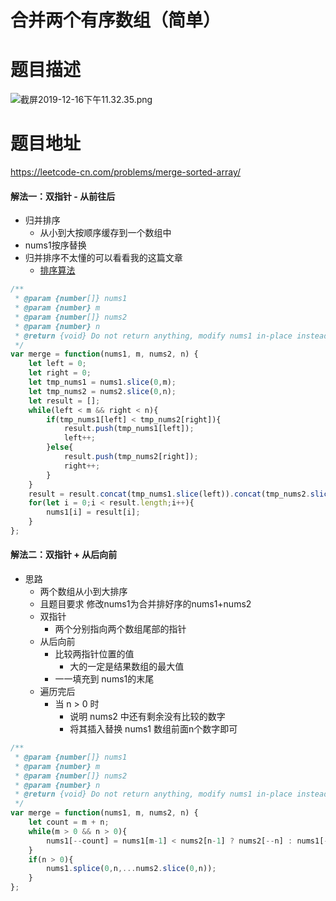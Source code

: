 # 合并两个有序数组（简单）
# 题目描述
![截屏2019-12-16下午11.32.35.png](https://pic.leetcode-cn.com/9444197adc741f8d74dd1e5434874869fbd821201714aec6c7ae84fc8b99a8ae-%E6%88%AA%E5%B1%8F2019-12-16%E4%B8%8B%E5%8D%8811.32.35.png)
# 题目地址
<https://leetcode-cn.com/problems/merge-sorted-array/>
#### 解法一：双指针 - 从前往后
+ 归并排序
  + 从小到大按顺序缓存到一个数组中
+ nums1按序替换
+ 归并排序不太懂的可以看看我的这篇文章
  + [排序算法](https://github.com/Alex660/Algorithms-and-data-structures/blob/master/theoreticalKnowledge/BitOperation%E4%BD%8D%E8%BF%90%E7%AE%97%E3%80%81Bloom%20Filter%E5%B8%83%E9%9A%86%E8%BF%87%E6%BB%A4%E5%99%A8%E3%80%81LRU%20Cache%E7%BC%93%E5%AD%98%E3%80%81Sorting%20algorithm%E6%8E%92%E5%BA%8F%E7%AE%97%E6%B3%95.md#%E6%8E%92%E5%BA%8F%E7%AE%97%E6%B3%95)
```javascript
/**
 * @param {number[]} nums1
 * @param {number} m
 * @param {number[]} nums2
 * @param {number} n
 * @return {void} Do not return anything, modify nums1 in-place instead.
 */
var merge = function(nums1, m, nums2, n) {
    let left = 0;
    let right = 0;
    let tmp_nums1 = nums1.slice(0,m);
    let tmp_nums2 = nums2.slice(0,n);
    let result = [];
    while(left < m && right < n){
        if(tmp_nums1[left] < tmp_nums2[right]){
            result.push(tmp_nums1[left]);
            left++;
        }else{
            result.push(tmp_nums2[right]);
            right++;
        }
    }
    result = result.concat(tmp_nums1.slice(left)).concat(tmp_nums2.slice(right));
    for(let i = 0;i < result.length;i++){
        nums1[i] = result[i];
    }
};
```
#### 解法二：双指针 + 从后向前
+ 思路
  + 两个数组从小到大排序
  + 且题目要求 修改nums1为合并排好序的nums1+nums2
  + 双指针
    + 两个分别指向两个数组尾部的指针
  + 从后向前
    + 比较两指针位置的值
      + 大的一定是结果数组的最大值
    + 一一填充到 nums1的末尾
  + 遍历完后
    + 当 n > 0 时
      + 说明  nums2 中还有剩余没有比较的数字
      + 将其插入替换 nums1 数组前面n个数字即可
```javascript
/**
 * @param {number[]} nums1
 * @param {number} m
 * @param {number[]} nums2
 * @param {number} n
 * @return {void} Do not return anything, modify nums1 in-place instead.
 */
var merge = function(nums1, m, nums2, n) {
    let count = m + n;
    while(m > 0 && n > 0){
        nums1[--count] = nums1[m-1] < nums2[n-1] ? nums2[--n] : nums1[--m];
    }
    if(n > 0){
        nums1.splice(0,n,...nums2.slice(0,n));
    }
};
```